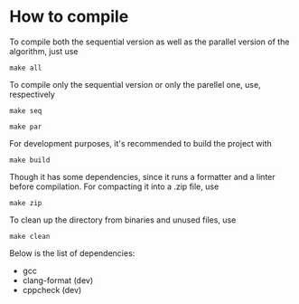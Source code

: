 # How to compile
To compile both the sequential version as well as the parallel version of the algorithm, just use

```
make all
```

To compile only the sequential version or only the parellel one, use, respectively

```
make seq
```

```
make par
```

For development purposes, it's recommended to build the project with

```
make build
```

Though it has some dependencies, since it runs a formatter and a linter before compilation. 
For compacting it into a .zip file, use

```
make zip
```

To clean up the directory from binaries and unused files, use

```
make clean
```

Below is the list of dependencies:
- gcc
- clang-format   (dev)
- cppcheck       (dev)


